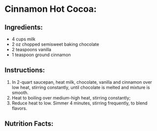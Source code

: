 # Cinnamon Hot Cocoa:
## Ingredients:
* 4 cups milk
* 2 oz chopped semisweet baking chocolate
* 2 teaspoons vanilla
* 1 teaspoon ground cinnamon
## Instructions:
1. In 2-quart saucepan, heat milk, chocolate, vanilla and cinnamon over low heat, stirring constantly, until chocolate is melted and mixture is smooth.
2. Heat to boiling over medium-high heat, stirring constantly; 
3. Reduce heat to low. Simmer 4 minutes, stirring frequently, to blend flavors.
## Nutrition Facts:
